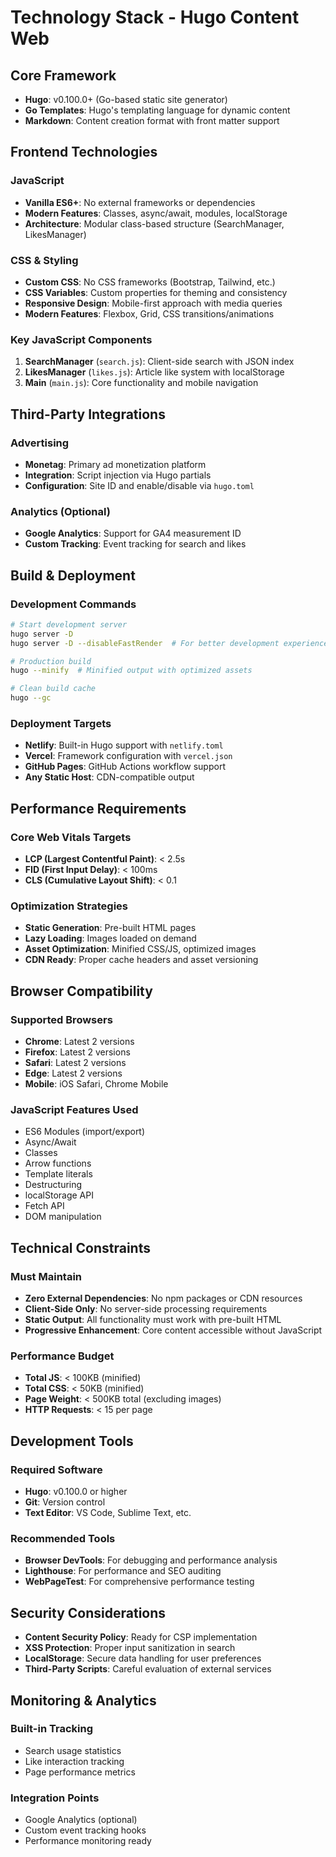 # Technology Stack - Hugo Content Web

## Core Framework
- **Hugo**: v0.100.0+ (Go-based static site generator)
- **Go Templates**: Hugo's templating language for dynamic content
- **Markdown**: Content creation format with front matter support

## Frontend Technologies
### JavaScript
- **Vanilla ES6+**: No external frameworks or dependencies
- **Modern Features**: Classes, async/await, modules, localStorage
- **Architecture**: Modular class-based structure (SearchManager, LikesManager)

### CSS & Styling
- **Custom CSS**: No CSS frameworks (Bootstrap, Tailwind, etc.)
- **CSS Variables**: Custom properties for theming and consistency
- **Responsive Design**: Mobile-first approach with media queries
- **Modern Features**: Flexbox, Grid, CSS transitions/animations

### Key JavaScript Components
1. **SearchManager** (`search.js`): Client-side search with JSON index
2. **LikesManager** (`likes.js`): Article like system with localStorage
3. **Main** (`main.js`): Core functionality and mobile navigation

## Third-Party Integrations
### Advertising
- **Monetag**: Primary ad monetization platform
- **Integration**: Script injection via Hugo partials
- **Configuration**: Site ID and enable/disable via `hugo.toml`

### Analytics (Optional)
- **Google Analytics**: Support for GA4 measurement ID
- **Custom Tracking**: Event tracking for search and likes

## Build & Deployment
### Development Commands
```bash
# Start development server
hugo server -D
hugo server -D --disableFastRender  # For better development experience

# Production build
hugo --minify  # Minified output with optimized assets

# Clean build cache
hugo --gc
```

### Deployment Targets
- **Netlify**: Built-in Hugo support with `netlify.toml`
- **Vercel**: Framework configuration with `vercel.json`
- **GitHub Pages**: GitHub Actions workflow support
- **Any Static Host**: CDN-compatible output

## Performance Requirements
### Core Web Vitals Targets
- **LCP (Largest Contentful Paint)**: < 2.5s
- **FID (First Input Delay)**: < 100ms
- **CLS (Cumulative Layout Shift)**: < 0.1

### Optimization Strategies
- **Static Generation**: Pre-built HTML pages
- **Lazy Loading**: Images loaded on demand
- **Asset Optimization**: Minified CSS/JS, optimized images
- **CDN Ready**: Proper cache headers and asset versioning

## Browser Compatibility
### Supported Browsers
- **Chrome**: Latest 2 versions
- **Firefox**: Latest 2 versions
- **Safari**: Latest 2 versions
- **Edge**: Latest 2 versions
- **Mobile**: iOS Safari, Chrome Mobile

### JavaScript Features Used
- ES6 Modules (import/export)
- Async/Await
- Classes
- Arrow functions
- Template literals
- Destructuring
- localStorage API
- Fetch API
- DOM manipulation

## Technical Constraints
### Must Maintain
- **Zero External Dependencies**: No npm packages or CDN resources
- **Client-Side Only**: No server-side processing requirements
- **Static Output**: All functionality must work with pre-built HTML
- **Progressive Enhancement**: Core content accessible without JavaScript

### Performance Budget
- **Total JS**: < 100KB (minified)
- **Total CSS**: < 50KB (minified)
- **Page Weight**: < 500KB total (excluding images)
- **HTTP Requests**: < 15 per page

## Development Tools
### Required Software
- **Hugo**: v0.100.0 or higher
- **Git**: Version control
- **Text Editor**: VS Code, Sublime Text, etc.

### Recommended Tools
- **Browser DevTools**: For debugging and performance analysis
- **Lighthouse**: For performance and SEO auditing
- **WebPageTest**: For comprehensive performance testing

## Security Considerations
- **Content Security Policy**: Ready for CSP implementation
- **XSS Protection**: Proper input sanitization in search
- **LocalStorage**: Secure data handling for user preferences
- **Third-Party Scripts**: Careful evaluation of external services

## Monitoring & Analytics
### Built-in Tracking
- Search usage statistics
- Like interaction tracking
- Page performance metrics

### Integration Points
- Google Analytics (optional)
- Custom event tracking hooks
- Performance monitoring ready